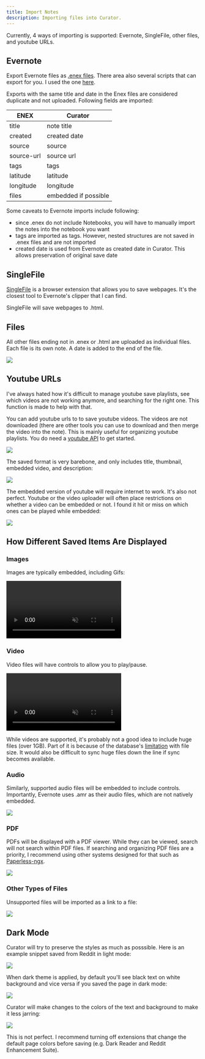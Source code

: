 ```yaml
---
title: Import Notes
description: Importing files into Curator.
---
```


Currently, 4 ways of importing is supported: Evernote, SingleFile, other files, and youtube URLs.

## Evernote

Export Evernote files as [.enex files](https://help.evernote.com/hc/en-us/articles/209005557-Export-Notes-and-Notebooks-as-ENEX-or-HTML). There area also several scripts that can export for you. I used the one [here](https://github.com/vzhd1701/evernote-backup).


Exports with the same title and date in the Enex files are considered duplicate and not uploaded. Following fields are imported:

| ENEX     | Curator    |
|------------|------------|
| title      | note title      |
| created    | created date  |
| source     | source     |
| source-url | source url |
| tags | tags |
| latitude| latitude |
| longitude | longitude |
| files | embedded if possible |

Some caveats to Evernote imports include following:
- since .enex do not include Notebooks, you will have to manually import the notes into the notebook you want
- tags are imported as tags. However, nested structures are not saved in .enex files and are not imported
- created date is used from Evernote as created date in Curator. This allows preservation of original save date

## SingleFile

[SingleFile](https://github.com/gildas-lormeau/SingleFile) is a browser extension that allows you to save webpages. It's the closest tool to Evernote's clipper that I can find. 

SingleFile will save webpages to .html.

## Files

All other files ending not in .enex or .html are uploaded as individual files. Each file is its own note. A date is added to the end of the file.

![](/images/file.png)

## Youtube URLs

I've always hated how it's difficult to manage youtube save playlists, see which videos are not working anymore, and searching for the right one. This function is made to help with that.

You can add youtube urls to to save youtube videos. The videos are not downloaded (there are other tools you can use to download and then merge the video into the note). This is mainly useful for organizing youtube playlists. You do need a [youtube API](https://console.cloud.google.com/apis/library/youtube.googleapis.com) to get started.

![](/images/youtube-save.png)

The saved format is very barebone, and only includes title, thumbnail, embedded video, and description:

![](/images/youtube-content.png)

The embedded version of youtube will require internet to work. It's also not perfect. Youtube or the video uploader will often place restrictions on whether a video can be embedded or not. I found it hit or miss on which ones can be played while embedded:

![](/images/youtube-unavailable.png)


## How Different Saved Items Are Displayed

### Images 

Images are typically embedded, including Gifs:

<video autoplay muted loop>
  <source src="/images/gif.mp4" type="video/mp4">
</video>

### Video

Video files will have controls to allow you to play/pause.

<video autoplay muted loop>
  <source src="/images/video.mp4" type="video/mp4">
</video>

While videos are supported, it's probably not a good idea to include huge files (over 1GB). Part of it is because of the database's [limitation](https://pocketbase.io/docs/files-handling/) with file size. It would also be difficult to sync huge files down the line if sync becomes available. 

### Audio

Similarly, supported audio files will be embedded to include controls. Importantly, Evernote uses .amr as their audio files, which are not natively embedded. 

![](/images/audio.png)

### PDF

PDFs will be displayed with a PDF viewer. While they can be viewed, search will not search within PDF files. If searching and organizing PDF files are a priority, I recommend using other systems designed for that such as [Paperless-ngx](https://docs.paperless-ngx.com/). 

![](/images/pdf.png)


### Other Types of Files

Unsupported files will be imported as a link to a file:

![](/images/voicemail.png)


## Dark Mode

Curator will try to preserve the styles as much as posssible. Here is an example snippet saved from Reddit in light mode:

![](/images/reddit.png)

When dark theme is applied, by default you'll see black text on white background and vice versa if you saved the page in dark mode:

![](/images/reddit-dark-disabled.png)

Curator will make changes to the colors of the text and background to make it less jarring:

![](/images/reddit-dark.png)

This is not perfect. I recommend turning off extensions that change the default page colors before saving (e.g. Dark Reader and Reddit Enhancement Suite).


 